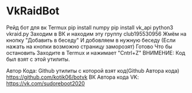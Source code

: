 

# VkRaidBot

Рейд бот для вк
Termux
pip install numpy
pip install vk_api
python3 vkraid.py
Заходим в ВК и находим эту группу
club195530956
Жмём на кнопку "Добавить в беседу"
И добовляем в нужную беседу
(Если нажать на кнопки возможно страницу заморозят)
Готово
Что бы остановить
Заходите в Termux и нажимает "Cntrl+Z"
ВНИМЕНИЕ: Код был взят с этой утилиты.

Автор Кода:
Github утилиты с которой взят код(Github Автора кода)
https://github.com/kotik06/botvk
ВК Автора кода
VK: https://vk.com/sudoreboot2020



